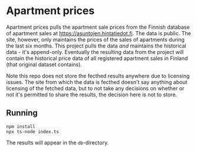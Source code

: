 # Apartment prices

Apartment prices pulls the apartment sale prices from the Finnish database of apartment sales at https://asuntojen.hintatiedot.fi. The data is public. The site, however, only maintains the prices of the sales of apartments during the last six months. This project pulls the data _and_ maintains the historical data - it's append-only. Eventually the resulting data from the project will contain the historical price data of all registered apartment sales in Finland (that original dataset contains).

Note this repo does not store the fecthed results anywhere due to licensing issues. The site from which the data is fecthed doesn't say anything about licensing of the fetched data, but to not take any decisions on whether or not it's permitted to share the results, the decision here is not to store.

## Running

```
npm install
npx ts-node index.ts
```

The results will appear in the `db`-directory.
